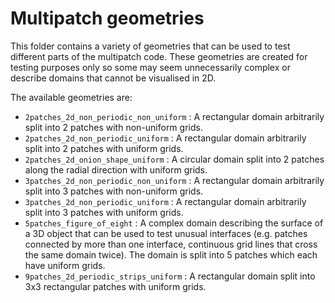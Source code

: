 # Multipatch geometries

This folder contains a variety of geometries that can be used to test different parts of the multipatch code. These geometries are created for testing purposes only so some may seem unnecessarily complex or describe domains that cannot be visualised in 2D.

The available geometries are:
- `2patches_2d_non_periodic_non_uniform` : A rectangular domain arbitrarily split into 2 patches with non-uniform grids.
- `2patches_2d_non_periodic_uniform` : A rectangular domain arbitrarily split into 2 patches with uniform grids.
- `2patches_2d_onion_shape_uniform` : A circular domain split into 2 patches along the radial direction with uniform grids.
- `3patches_2d_non_periodic_non_uniform` : A rectangular domain arbitrarily split into 3 patches with non-uniform grids.
- `3patches_2d_non_periodic_uniform` : A rectangular domain arbitrarily split into 3 patches with uniform grids.
- `5patches_figure_of_eight` : A complex domain describing the surface of a 3D object that can be used to test unusual interfaces (e.g. patches connected by more than one interface, continuous grid lines that cross the same domain twice). The domain is split into 5 patches which each have uniform grids.
- `9patches_2d_periodic_strips_uniform` : A rectangular domain split into 3x3 rectangular patches with uniform grids.
